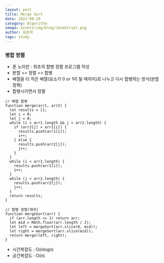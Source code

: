 ```yaml
---
layout: post
title: Merge Sort
date: 2022-09-29
category: Algorithm
image: assets/img/blog/JavaScript.png
author: 문준혁
tags: study
---
```


### 병합 정렬

* 폰 노이만 : 최초의 합병 정렬 프로그램 작성 
* 분할 => 정렬 => 합병 
* 배열을 더 작은 배열(요소가 0 or 1이 될 때까지)로 나누고 다시 합병하는 방식(분할 정복)
* 합병시키면서 정렬

```
// 배열 합병
function merge(arr1, arr2) {
  let results = [];
  let i = 0;
  let j = 0;
  while (i < arr1.length && j < arr2.length) {
    if (arr2[j] > arr1[i]) {
      results.push(arr1[i]);
      i++;
    } else {
      results.push(arr2[j]);
      j++;
    }
  }
  while (i < arr1.length) {
    results.push(arr1[i]);
    i++;
  }
  while (j < arr2.length) {
    results.push(arr2[j]);
    j++;
  }
  return results;
}

// 합병 정렬(재귀)
function mergeSort(arr) {
  if (arr.length <= 1) return arr;
  let mid = Math.floor(arr.length / 2);
  let left = mergeSort(arr.slice(0, mid));
  let right = mergeSort(arr.slice(mid));
  return merge(left, right);
}
```

* 시간복잡도 : O(nlogn)
* 공간복잡도 : O(n)